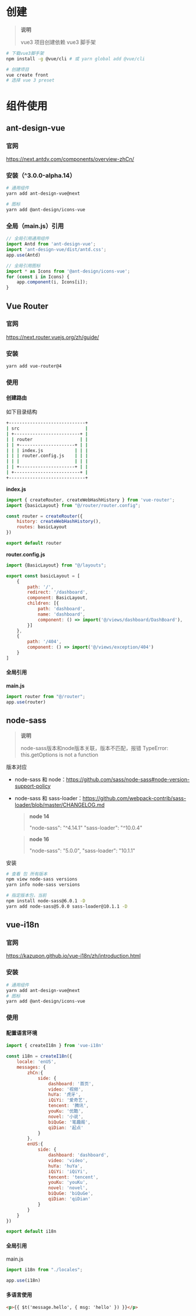 # 创建

> **说明**
>
> vue3 项目创建依赖 vue3 脚手架

```sh
# 下载vue3脚手架
npm install -g @vue/cli # 或 yarn global add @vue/cli

# 创建项目
vue create front
# 选择 vue 3 preset
```



# 组件使用

## ant-design-vue

### 官网

https://next.antdv.com/components/overview-zhCn/

### 安装（^3.0.0-alpha.14）

```sh
# 通用组件
yarn add ant-design-vue@next

# 图标
yarn add @ant-design/icons-vue
```

### 全局（main.js）引用

```javascript
// 全局引用通用组件
import Antd from 'ant-design-vue';
import 'ant-design-vue/dist/antd.css';
app.use(Antd)

// 全局引用图标
import * as Icons from '@ant-design/icons-vue';
for (const i in Icons) {
    app.component(i, Icons[i]);
}
```

## Vue Router

### 官网

https://next.router.vuejs.org/zh/guide/

### 安装

```sh
yarn add vue-router@4
```

### 使用

#### 创建路由

如下目录结构

```sh
+-----------------------------+
| src                         |
| +-------------------------+ |
| | router                  | |
| | +---------------------+ | |
| | | index.js            | | |
| | | router.config.js    | | |
| | |                     | | |
| | +---------------------+ | |
| +-------------------------+ |
+-----------------------------+
```

**index.js**

```js
import { createRouter, createWebHashHistory } from 'vue-router';
import {basicLayout} from "@/router/router.config";

const router = createRouter({
    history: createWebHashHistory(),
    routes: basicLayout
})

export default router
```

**router.config.js**

```js
import {BasicLayout} from "@/layouts";

export const basicLayout = [
    {
        path: '/',
        redirect: '/dashboard',
        component: BasicLayout,
        children: [{
            path: 'dashboard',
            name: 'dashboard',
            component: () => import('@/views/dashboard/DashBoard'),
        }]
    },
    {
        path: '/404',
        component: () => import('@/views/exception/404')
    }
]
```

#### 全局引用

**main.js**

```js
import router from "@/router";
app.use(router)
```



## node-sass

> **说明**
>
> node-sass版本和node版本关联，版本不匹配，报错 TypeError: this.getOptions is not a function

版本对应

- node-sass 和 node：https://github.com/sass/node-sass#node-version-support-policy

- node-sass 和 sass-loader：https://github.com/webpack-contrib/sass-loader/blob/master/CHANGELOG.md

	> **node 14**
	>
	> "node-sass": "^4.14.1"
	> "sass-loader": "^10.0.4"
	
	> **node 16**
	>
	> "node-sass": "5.0.0",
	> "sass-loader": "10.1.1"


安装

```sh
# 查看 包 所有版本
npm view node-sass versions
yarn info node-sass versions

# 指定版本包，当前
npm install node-sass@6.0.1 -D
yarn add node-sass@5.0.0 sass-loader@10.1.1 -D
```



## vue-i18n

### 官网

https://kazupon.github.io/vue-i18n/zh/introduction.html

### 安装

```sh
# 通用组件
yarn add ant-design-vue@next
# 图标
yarn add @ant-design/icons-vue
```

### 使用

#### 配置语言环境

```js
import { createI18n } from 'vue-i18n'

const i18n = createI18n({
    locale: 'enUS',
    messages: {
        zhCn:{
            side: {
                dashboard: '首页',
                video: '视频',
                huYa: '虎牙',
                iQiYi: '爱奇艺',
                tencent: '腾讯',
                youKu: '优酷',
                novel: '小说',
                biQuGe: '笔趣阁',
                qiDian: '起点'
            }
        },
        enUS:{
            side: {
                dashboard: 'dashboard',
                video: 'video',
                huYa: 'huYa',
                iQiYi: 'iQiYi',
                tencent: 'tencent',
                youKu: 'youKu',
                novel: 'novel',
                biQuGe: 'biQuGe',
                qiDian: 'qiDian'
            }
        }
    }
})

export default i18n
```



#### 全局引用

main.js

```javascript
import i18n from "./locales";

app.use(i18n)
```

#### 多语言使用

```html
<p>{{ $t('message.hello', { msg: 'hello' }) }}</p>
```

